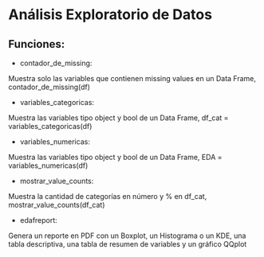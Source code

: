 # Análisis Exploratorio de Datos

## Funciones:

- contador_de_missing:

Muestra solo las variables que contienen missing values en un Data Frame, contador_de_missing(df)

- variables_categoricas:

Muestra las variables tipo object y bool de un Data Frame, df_cat = variables_categoricas(df)

- variables_numericas:
  
Muestra las variables tipo object y bool de un Data Frame, EDA = variables_numericas(df)

- mostrar_value_counts:

Muestra la cantidad de categorías en número y % en df_cat, mostrar_value_counts(df_cat)
  
- edafreport:

Genera un reporte en PDF con un Boxplot, un Histograma o un KDE, una tabla descriptiva, una tabla de resumen de variables y un gráfico QQplot

